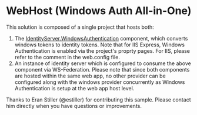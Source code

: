 WebHost (Windows Auth All-in-One)
======================================

This solution is composed of a single project that hosts both:
1. The [IdentityServer.WindowsAuthentication](https://github.com/IdentityServer/WindowsAuthentication) component, which converts windows tokens to identity tokens. Note that for IIS Express, Windows Authentication is enabled via the project's proprty pages. For IIS, please refer to the comment in the web.config file.
2. An instance of identity server which is configured to consume the above component via WS-Federation.
Please note that since both components are hosted within the same web app, no other provider can be configured along with the windows provider concurrently as Windows Authentication is setup at the web app host level.


Thanks to Eran Stiller (@estiller) for contributing this sample. Please contact him directly when you have questions or improvements.
